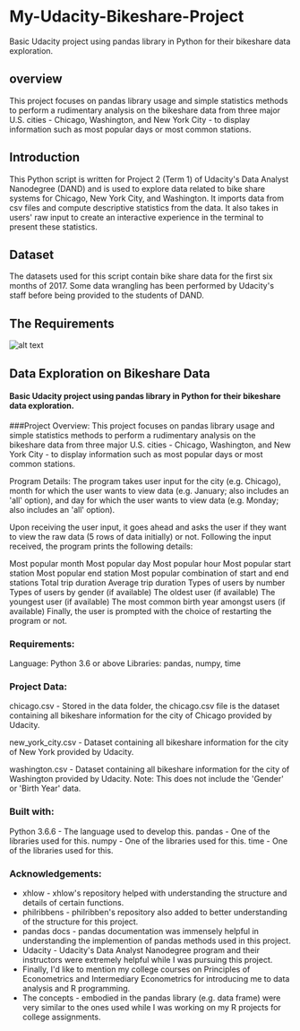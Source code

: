 # My-Udacity-Bikeshare-Project
Basic Udacity project using pandas library in Python for their bikeshare data exploration. 
## overview
This project focuses on pandas library usage and simple statistics methods to perform a rudimentary analysis on the bikeshare data from three major U.S. cities - Chicago, Washington, and New York City - to display information such as most popular days or most common stations.
## Introduction
This Python script is written for Project 2 (Term 1) of Udacity's Data Analyst Nanodegree (DAND) and is used to explore data related to bike share systems for Chicago, New York City, and Washington. It imports data from csv files and compute descriptive statistics from the data. It also takes in users' raw input to create an interactive experience in the terminal to present these statistics.

## Dataset
The datasets used for this script contain bike share data for the first six months of 2017. Some data wrangling has been performed by Udacity's staff before being provided to the students of DAND. 
## The Requirements
![alt text](https://raw.githubusercontent.com/NidalShater/My-Udacity-Bikeshare-Project/master/req.jpg)


## Data Exploration on Bikeshare Data
#### Basic Udacity project using pandas library in Python for their bikeshare data exploration.

###Project Overview:
This project focuses on pandas library usage and simple statistics methods to perform a rudimentary analysis on 
the bikeshare data from three major U.S. cities - Chicago, Washington, and New York City - to display information 
such as most popular days or most common stations.


Program Details:
The program takes user input for the city (e.g. Chicago), 
month for which the user wants to view data (e.g. January; also includes an 'all' option), 
and day for which the user wants to view data (e.g. Monday; also includes an 'all' option).

Upon receiving the user input, it goes ahead and asks the user if they want to view the raw data 
(5 rows of data initially) or not. Following the input received, the program prints the following details:

Most popular month
Most popular day
Most popular hour
Most popular start station
Most popular end station
Most popular combination of start and end stations
Total trip duration
Average trip duration
Types of users by number
Types of users by gender (if available)
The oldest user (if available)
The youngest user (if available)
The most common birth year amongst users (if available)
Finally, the user is prompted with the choice of restarting the program or not.

### Requirements:
Language: Python 3.6 or above
Libraries: pandas, numpy, time
### Project Data:
chicago.csv - Stored in the data folder, the chicago.csv file is the dataset containing all bikeshare information for the city of Chicago provided by Udacity.

new_york_city.csv - Dataset containing all bikeshare information for the city of New York provided by Udacity.

washington.csv - Dataset containing all bikeshare information for the city of Washington provided by Udacity. Note: This does not include the 'Gender' or 'Birth Year' data.

### Built with:
Python 3.6.6 - The language used to develop this.
pandas - One of the libraries used for this.
numpy - One of the libraries used for this.
time - One of the libraries used for this.

### Acknowledgements:
- xhlow - xhlow's repository helped with understanding the structure and details of certain functions.
- philribbens - philribben's repository also added to better understanding of the structure for this project.
- pandas docs - pandas documentation was immensely helpful in understanding the implemention of pandas methods used in this project.
- Udacity - Udacity's Data Analyst Nanodegree program and their instructors were extremely helpful while I was pursuing this project.
- Finally, I'd like to mention my college courses on Principles of Econometrics and Intermediary Econometrics for introducing me to data analysis and R programming. 
- The concepts - embodied in the pandas library (e.g. data frame) were very similar to the ones used while I was working on my R projects for college assignments.
